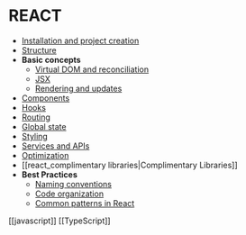 # REACT
- [Installation and project creation](react_setup.md)
- [Structure](react_structure.md)
- **Basic concepts**
    - [Virtual DOM and reconciliation](reactvirtualdom.md)
    - [JSX](jsx.md)
    - [Rendering and updates](reactrenderingupdates.md)
- [Components](reactcomponents.md)
- [Hooks](reacthooks.md)
- [Routing](reactrouting.md)
- [Global state](reactglobalstate.md)
- [Styling](reactstyles.md)
- [Services and APIs](react_apis.md)
- [Optimization](react_optimization.md)
- [[react_complimentary libraries|Complimentary Libraries]]
- **Best Practices**
	- [Naming conventions](convenciones_nombres.md)
	- [Code organization](organizacion_codigo.md)
	- [Common patterns in React](patrones_comunes.md)

 [[javascript]] [[TypeScript]]